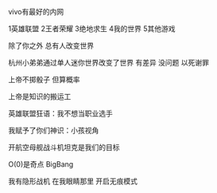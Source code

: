 vivo有最好的内网

1英雄联盟 2王者荣耀 3绝地求生 4我的世界 5其他游戏

除了你之外 总有人改变世界

杭州小弟弟通过单人迷你世界改变了世界 有差异 没问题 以死谢罪

上帝不掷骰子 但算概率

上帝是知识的搬运工

英雄联盟狂语：我不想当职业选手

我赋予了你们神识：小孩视角

开航空母舰战斗机坦克是我们的目标

O(0)是奇点 BigBang

我有隐形战机 在我眼睛那里 开启无痕模式